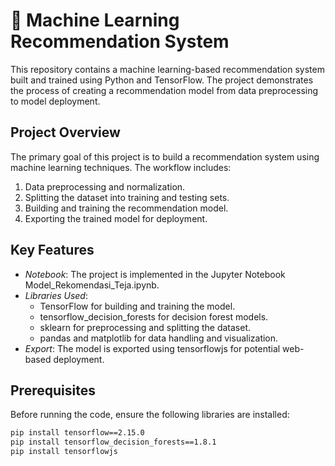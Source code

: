 # 🤖 Machine Learning Recommendation System

This repository contains a machine learning-based recommendation system built and trained using Python and TensorFlow. The project demonstrates the process of creating a recommendation model from data preprocessing to model deployment.

## Project Overview

The primary goal of this project is to build a recommendation system using machine learning techniques. The workflow includes:
1. Data preprocessing and normalization.
2. Splitting the dataset into training and testing sets.
3. Building and training the recommendation model.
4. Exporting the trained model for deployment.

## Key Features

- *Notebook*: The project is implemented in the Jupyter Notebook Model_Rekomendasi_Teja.ipynb.
- *Libraries Used*:
  - TensorFlow for building and training the model.
  - tensorflow_decision_forests for decision forest models.
  - sklearn for preprocessing and splitting the dataset.
  - pandas and matplotlib for data handling and visualization.
- *Export*: The model is exported using tensorflowjs for potential web-based deployment.

## Prerequisites

Before running the code, ensure the following libraries are installed:

```bash
pip install tensorflow==2.15.0
pip install tensorflow_decision_forests==1.8.1
pip install tensorflowjs
